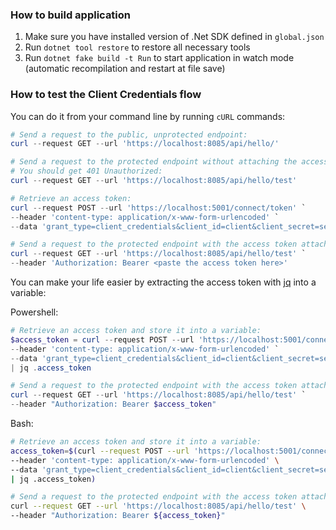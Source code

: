 ### How to build application

1. Make sure you have installed version of .Net SDK defined in `global.json`
2. Run `dotnet tool restore` to restore all necessary tools
3. Run `dotnet fake build -t Run` to start application in watch mode (automatic recompilation and restart at file save)

### How to test the Client Credentials flow

You can do it from your command line by running `cURL` commands:

```powershell
# Send a request to the public, unprotected endpoint:
curl --request GET --url 'https://localhost:8085/api/hello/'

# Send a request to the protected endpoint without attaching the access token (in Authorization header).
# You should get 401 Unauthorized:
curl --request GET --url 'https://localhost:8085/api/hello/test'

# Retrieve an access token:
curl --request POST --url 'https://localhost:5001/connect/token' `
--header 'content-type: application/x-www-form-urlencoded' `
--data 'grant_type=client_credentials&client_id=client&client_secret=secret&scope=api1'

# Send a request to the protected endpoint with the access token attached:
curl --request GET --url 'https://localhost:8085/api/hello/test' `
--header 'Authorization: Bearer <paste the access token here>'
```

You can make your life easier by extracting the access token with [jq](https://stedolan.github.io/jq/) into a variable:

Powershell:

```powershell
# Retrieve an access token and store it into a variable:
$access_token = curl --request POST --url 'https://localhost:5001/connect/token' `
--header 'content-type: application/x-www-form-urlencoded' `
--data 'grant_type=client_credentials&client_id=client&client_secret=secret&scope=api1' `
| jq .access_token

# Send a request to the protected endpoint with the access token attached:
curl --request GET --url 'https://localhost:8085/api/hello/test' `
--header "Authorization: Bearer $access_token"
```

Bash:

```bash
# Retrieve an access token and store it into a variable:
access_token=$(curl --request POST --url 'https://localhost:5001/connect/token' \
--header 'content-type: application/x-www-form-urlencoded' \
--data 'grant_type=client_credentials&client_id=client&client_secret=secret&scope=api1' \
| jq .access_token)

# Send a request to the protected endpoint with the access token attached:
curl --request GET --url 'https://localhost:8085/api/hello/test' \
--header "Authorization: Bearer ${access_token}"
```